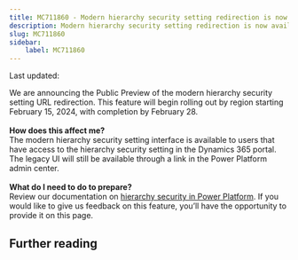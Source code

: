 ```yaml
---
title: MC711860 - Modern hierarchy security setting redirection is now available in Public Preview
description: Modern hierarchy security setting redirection is now available in Public Preview
slug: MC711860
sidebar:
    label: MC711860
---
```



Last updated: 

We are announcing the Public Preview of the modern hierarchy security setting URL redirection.  This feature will begin rolling out by region starting February 15, 2024, with completion by February 28. <br><br> 
<b>How does this affect me?</b><br> 
The modern hierarchy security setting interface is available to users that have access to the hierarchy security setting in the Dynamics 365 portal. The legacy UI will still be available through a link in the Power Platform admin center.<br><br> 
<b>What do I need to do to prepare?</b><br> 
Review our documentation on <a href="https://aka.ms/6211/hierarchy_security">hierarchy security in Power Platform</a>. If you would like to give us  feedback on this feature, you’ll have the opportunity to provide it on this page.

## Further reading

